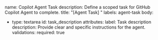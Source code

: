 name: Copilot Agent Task
description: Define a scoped task for GitHub Copilot Agent to complete.
title: "[Agent Task] "
labels: agent-task
body:
  - type: textarea
    id: task_description
    attributes:
      label: Task description
      description: Provide clear and specific instructions for the agent.
    validations:
      required: true
 